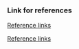### Link for references 

[Reference links](https://en.wikipedia.org/wiki/Fluorescent_lamp)


[Reference links](http://www.gcekjr.ac.in/pdf/manuals/Basic-Electrical-Enginneering-Lab-Manual.pdf)